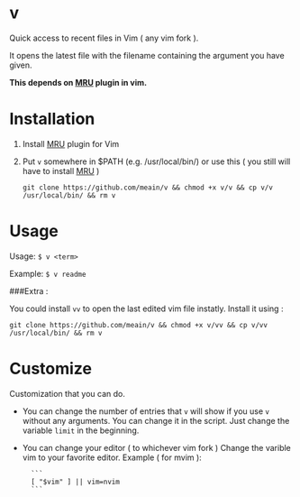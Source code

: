 # v
Quick access to recent files in Vim ( any vim fork ).

It opens the latest file with the filename containing the argument you have given.

**This depends on [MRU](https://github.com/vim-scripts/mru.vim) plugin in vim.**


# Installation
1. Install [MRU](https://github.com/vim-scripts/mru.vim) plugin for Vim
2. Put `v` somewhere in $PATH (e.g. /usr/local/bin/) or use this ( you still will have to install [MRU](https://github.com/vim-scripts/mru.vim) )

    ```
    git clone https://github.com/meain/v && chmod +x v/v && cp v/v /usr/local/bin/ && rm v
    ```

# Usage

Usage: `$ v <term>`

Example: `$ v readme`

###Extra : 

You could install `vv` to open the last edited vim file instatly. Install it using : 

```
git clone https://github.com/meain/v && chmod +x v/vv && cp v/vv /usr/local/bin/ && rm v
```


# Customize
Customization that you can do.

* You can change the number of entries that `v` will show if you use `v` without any arguments. You can change it in the script. Just change the variable `limit` in the beginning.

* You can change your editor ( to whichever vim fork )
    Change the varible vim to your favorite editor.
    Example ( for mvim ):

        ```
        [ "$vim" ] || vim=nvim
        ```

